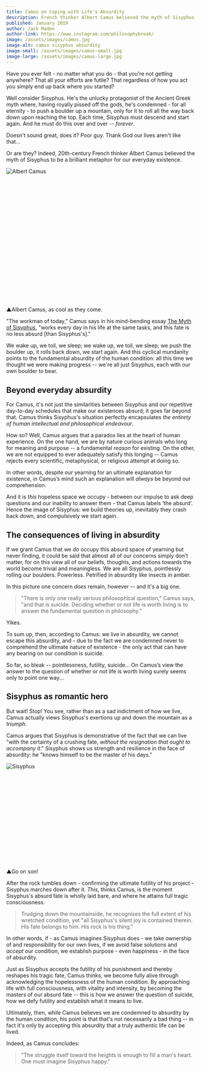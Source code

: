 ```yaml
---
title: Camus on Coping with Life's Absurdity
description: French thinker Albert Camus believed the myth of Sisyphus to be a brilliant metaphor for our everyday existence -- and a perfect encapsulation of all human intellectual and philosophical endeavour.
published: January 2019
author: Jack Maden
author-link: https://www.instagram.com/philosophybreak/
image: /assets/images/camus.jpg
image-alt: camus sisyphus absurdity
image-small: /assets/images/camus-small.jpg
image-large: /assets/images/camus-large.jpg
---
```


<p><span class="big-letter">H</span>ave you ever felt - no matter what you do - that you're not getting anywhere? That all your efforts are futile? That regardless of how you act you simply end up back where you started?</p>
<p>Well consider Sisyphus. He's the unlucky protagonist of the Ancient Greek myth where, having royally pissed off the gods, he's condemned - for all eternity - to push a boulder up a mountain, only for it to roll all the way back down upon reaching the top. Each time, Sisyphus must descend and start again. And he must do this over and over -- <i>forever</i>.</p>
<p>Doesn't sound great, does it? Poor guy. Thank God our lives aren't like that…</p>
<p>Or are they? Indeed, 20th-century French thinker Albert Camus believed the myth of Sisyphus to be a brilliant metaphor for our everyday existence.</p>
<div class="article-image" style="padding-bottom: 67%;">
    <img class="lazy" data-src="/assets/images/albertcamus.jpg" alt="Albert Camus">
</div>
<p class="caption"><span class="caption-pointer">▲</span>Albert Camus, as cool as they come.</p>
<p>"The workman of today," Camus says in his mind-bending essay <a href="https://www.goodreads.com/book/show/11987.The_Myth_of_Sisyphus_and_Other_Essays" target="_blank">The Myth of Sisyphus</a>, "works every day in his life at the same tasks, and this fate is no less absurd [than Sisyphus's]."</p>
<p>We wake up, we toil, we sleep; we wake up, we toil, we sleep; we push the boulder up, it rolls back down, we start again. And this cyclical mundanity points to the fundamental absurdity of the human condition: all this time we thought we were making progress -- we're all just Sisyphus, each with our own boulder to bear. </p>
<h2>Beyond everyday absurdity</h2>
<p><span class="big-letter">F</span>or Camus, it's not just the similarities between Sisyphus and our repetitive day-to-day schedules that make our existences absurd; it goes far beyond that. Camus thinks Sisyphus's situation perfectly encapsulates <i>the entirety of human intellectual and philosophical endeavour</i>.</p>
<p>How so? Well, Camus argues that a paradox lies at the heart of human experience. On the one hand, we are by nature curious animals who long for meaning and purpose -- a fundamental <i>reason</i> for existing. On the other, we are not equipped to ever adequately satisfy this longing -- Camus rejects every scientific, metaphysical, or religious attempt at doing so.</p>
<p>In other words, despite our yearning for an ultimate explanation for existence, in Camus’s mind such an explanation will <i>always</i> be beyond our comprehension.</p>
<p>And it is <i>this</i> hopeless space we occupy - between our impulse to ask deep questions and our inability to answer them - that Camus labels ‘the absurd’. Hence the image of Sisyphus: we build theories up, inevitably they crash back down, and compulsively we start again.</p>
<h2>The consequences of living in absurdity</h2>
<p><span class="big-letter">I</span>f we grant Camus that we <i>do</i> occupy this absurd space of yearning but never finding, it could be said that almost all of our concerns simply don’t matter, for on this view all of our beliefs, thoughts, and actions towards the world become trivial and meaningless. We are all Sisyphus, pointlessly rolling our boulders. Powerless. Petrified in absurdity like insects in amber.</p>
<p>In this picture one concern <i>does</i> remain, however -- and it's a big one.</p>
<blockquote class="fade-right">"There is only one really serious philosophical question," Camus says, "and that is suicide. Deciding whether or not life is worth living is to answer the fundamental question in philosophy."</blockquote>
<p>Yikes.</p>
<p>To sum up, then, according to Camus: we live in absurdity, we cannot escape this absurdity, and - due to the fact we are condemned never to comprehend the ultimate nature of existence - the only act that can have any bearing on our condition is suicide.</p>
<p>So far, so bleak -- pointlessness, futility, suicide… On Camus’s view the answer to the question of whether or not life is worth living surely seems only to point one way...</p>
<h2>Sisyphus as romantic hero</h2>
<p><span class="big-letter">B</span>ut wait! Stop! You see, rather than as a sad indictment of how we live, Camus actually views Sisyphus's exertions up and down the mountain as a <i>triumph</i>.</p>
<p>Camus argues that Sisyphus is demonstrative of the fact that we can live "with the certainty of a crushing fate, <i>without the resignation that ought to accompany it</i>." Sisyphus shows us strength and resilience in the face of absurdity: he "knows himself to be the master of his days."</p>
<div class="article-image" style="padding-bottom: 49.5%;">
    <img class="lazy" data-src="/assets/images/Sisyphus.jpg" alt="Sisyphus">
</div>
<p class="caption"><span class="caption-pointer">▲</span>Go on son!</p>
<p>After the rock tumbles down - confirming the ultimate futility of his project - Sisyphus marches down after it. <i>This</i>, thinks Camus, is the moment Sisyphus's absurd fate is wholly laid bare, and where he attains full tragic consciousness.</p>
<blockquote class="fade-right">Trudging down the mountainside, he recognises the full extent of his wretched condition, yet "all Sisyphus's silent joy is contained therein. His fate belongs to him. His rock is his thing."</blockquote>
<p>In other words, if - as Camus imagines Sisyphus does - we take ownership of and responsibility for our own lives, if we avoid false solutions and <i>accept</i> our condition, we establish purpose - even happiness - in the face of absurdity.</p>
<p>Just as Sisyphus accepts the futility of his punishment and thereby reshapes his tragic fate, Camus thinks, we become fully alive through acknowledging the hopelessness of the human condition. By approaching life with full consciousness, with vitality and intensity, by becoming the masters of our absurd fate -- this is how we answer the question of suicide, how we defy futility and establish what it means to live.</p>
<p>Ultimately, then, while Camus believes we are condemned to absurdity by the human condition, his point is that that's not necessarily a bad thing -- in fact it's only by accepting this absurdity that a truly authentic life can be lived.</p>
<p>Indeed, as Camus concludes:</p>
<blockquote class="fade-right">"The struggle itself toward the heights is enough to fill a man's heart. One must imagine Sisyphus happy."</blockquote>

